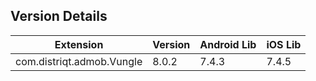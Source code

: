 ## Version Details

| Extension | Version | Android Lib | iOS Lib |
| --- | --- | --- | --- |
| com.distriqt.admob.Vungle | 8.0.2 | 7.4.3 | 7.4.5 |
